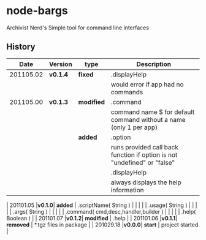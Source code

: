 # node-bargs
Archivist Nerd's Simple tool for command line interfaces



## History
|  Date     | Version  |    type   | Description     |
|-----------|----------|-----------|-----------------|
| 201105.02 |**v0.1.4**| **fixed** | .displayHelp |
|           |          |           |    would error if app had no commands |
| 201105.00 |**v0.1.3**| **modified** | .command |
|           |          |              |    command name $ for default command without a name (only 1 per app) |
|           |          | **added** | .option |
|           |          |           |    runs provided call back function if option is not "undefined" or "false" |
|           |          |           | .displayHelp |
|           |          |           |    always displays the help information |

| 201101.05 |**v0.1.0**| **added** | .scriptName( String ) |
|           |          |           | .usage( String ) |
|           |          |           | .args( String ) |
|           |          |           | .command( cmd,desc,handler,builder ) |
|           |          |           | .help( Boolean ) |
| 201101.07 |**v0.1.2**| **modified** | .help |
| 201101.06 |**v0.1.1**| **removed**  | *.tgz files in package |
| 201029.18 |**v0.0.0**| **start**    | project started |
